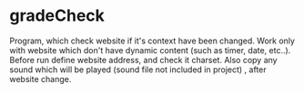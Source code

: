 # gradeCheck

Program, which check website if it's context have been changed. 
Work only with website which don't have dynamic content (such as timer, 
date, etc..). Before run define website address, and check it charset. 
Also copy any sound which will be played (sound file not included in project)
, after website change.
